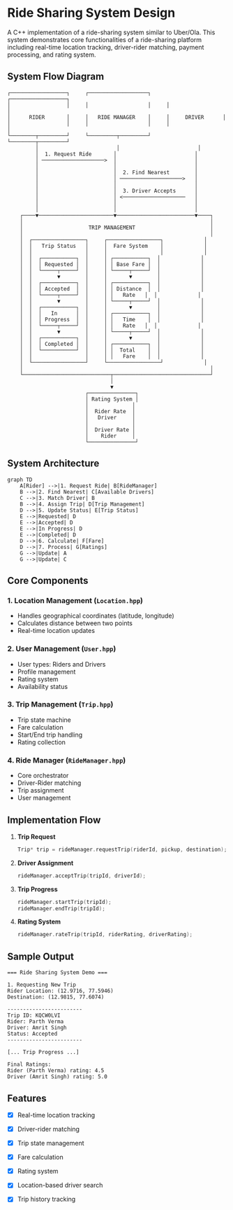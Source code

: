 # Ride Sharing System Design

A C++ implementation of a ride-sharing system similar to Uber/Ola. This system demonstrates core functionalities of a ride-sharing platform including real-time location tracking, driver-rider matching, payment processing, and rating system.

## System Flow Diagram

```
┌──────────────────┐     ┌───────────────────┐     ┌──────────────────┐
│                  │     │                   │     │                  │
│      RIDER       │     │   RIDE MANAGER    │     │     DRIVER      │
│                  │     │                   │     │                  │
└────────┬─────────┘     └─────────┬─────────┘     └────────┬─────────┘
         │                         │                         │
         │  1. Request Ride       │                         │
         │ ────────────────────>  │                         │
         │                        │                         │
         │                        │  2. Find Nearest        │
         │                        │ ────────────────────>   │
         │                        │                         │
         │                        │  3. Driver Accepts      │
         │                        │ <────────────────────   │
         │                        │                         │
         │                        │                         │
    ┌────▼────────────────────────▼─────────────────────────▼────┐
    │                                                            │
    │                     TRIP MANAGEMENT                        │
    │                                                            │
    │  ┌─────────────────┐     ┌─────────────────┐             │
    │  │   Trip Status   │     │  Fare System    │             │
    │  │                 │     │                 │             │
    │  │  ┌───────────┐  │     │ ┌───────────┐  │             │
    │  │  │ Requested │  │     │ │ Base Fare │  │             │
    │  │  └─────┬─────┘  │     │ └─────┬─────┘  │             │
    │  │        ▼        │     │       ▼        │             │
    │  │  ┌───────────┐  │     │ ┌───────────┐  │             │
    │  │  │ Accepted  │  │     │ │ Distance  │  │             │
    │  │  └─────┬─────┘  │     │ │   Rate   │  │             │
    │  │        ▼        │     │ └─────┬─────┘  │             │
    │  │  ┌───────────┐  │     │       ▼        │             │
    │  │  │   In      │  │     │ ┌───────────┐  │             │
    │  │  │ Progress  │  │     │ │   Time    │  │             │
    │  │  └─────┬─────┘  │     │ │   Rate   │  │             │
    │  │        ▼        │     │ └─────┬─────┘  │             │
    │  │  ┌───────────┐  │     │       ▼        │             │
    │  │  │ Completed │  │     │ ┌───────────┐  │             │
    │  │  └───────────┘  │     │ │  Total    │  │             │
    │  │                 │     │ │   Fare    │  │             │
    │  └─────────────────┘     └─────────────────┘             │
    │                                                            │
    └────────────────────────────┬───────────────────────────────┘
                                 │
                                 ▼
                         ┌───────────────┐
                         │ Rating System │
                         │              │
                         │  Rider Rate  │
                         │   Driver     │
                         │              │
                         │  Driver Rate │
                         │    Rider     │
                         └───────────────┘
```

## System Architecture

```mermaid
graph TD
    A[Rider] -->|1. Request Ride| B[RideManager]
    B -->|2. Find Nearest| C[Available Drivers]
    C -->|3. Match Driver| B
    B -->|4. Assign Trip| D[Trip Management]
    D -->|5. Update Status| E[Trip Status]
    E -->|Requested| D
    E -->|Accepted| D
    E -->|In Progress| D
    E -->|Completed| D
    D -->|6. Calculate| F[Fare]
    D -->|7. Process| G[Ratings]
    G -->|Update| A
    G -->|Update| C
```

## Core Components

### 1. Location Management (`Location.hpp`)
- Handles geographical coordinates (latitude, longitude)
- Calculates distance between two points
- Real-time location updates

### 2. User Management (`User.hpp`)
- User types: Riders and Drivers
- Profile management
- Rating system
- Availability status

### 3. Trip Management (`Trip.hpp`)
- Trip state machine
- Fare calculation
- Start/End trip handling
- Rating collection

### 4. Ride Manager (`RideManager.hpp`)
- Core orchestrator
- Driver-Rider matching
- Trip assignment
- User management

## Implementation Flow

1. **Trip Request**
   ```cpp
   Trip* trip = rideManager.requestTrip(riderId, pickup, destination);
   ```

2. **Driver Assignment**
   ```cpp
   rideManager.acceptTrip(tripId, driverId);
   ```

3. **Trip Progress**
   ```cpp
   rideManager.startTrip(tripId);
   rideManager.endTrip(tripId);
   ```

4. **Rating System**
   ```cpp
   rideManager.rateTrip(tripId, riderRating, driverRating);
   ```

## Sample Output

```
=== Ride Sharing System Demo ===

1. Requesting New Trip
Rider Location: (12.9716, 77.5946)
Destination: (12.9815, 77.6074)

------------------------
Trip ID: KQCW0LVI
Rider: Parth Verma
Driver: Amrit Singh
Status: Accepted
------------------------

[... Trip Progress ...]

Final Ratings:
Rider (Parth Verma) rating: 4.5
Driver (Amrit Singh) rating: 5.0
```

## Features

- [x] Real-time location tracking
- [x] Driver-rider matching
- [x] Trip state management
- [x] Fare calculation
- [x] Rating system
- [x] Location-based driver search
- [x] Trip history tracking


